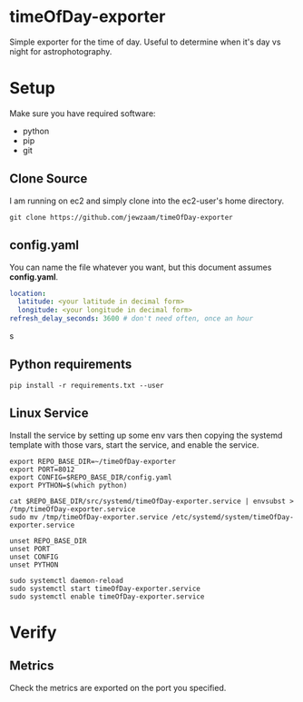 # timeOfDay-exporter
Simple exporter for the time of day. Useful to determine when it's day vs night for astrophotography.

# Setup

Make sure you have required software:
* python
* pip
* git

## Clone Source

I am running on ec2 and simply clone into the ec2-user's home directory.

```shell
git clone https://github.com/jewzaam/timeOfDay-exporter
```

## config.yaml

You can name the file whatever you want, but this document assumes **config.yaml**.

```yaml
location:
  latitude: <your latitude in decimal form>
  longitude: <your longitude in decimal form>
refresh_delay_seconds: 3600 # don't need often, once an hour
```
s
## Python requirements

```shell
pip install -r requirements.txt --user
```

## Linux Service

Install the service by setting up some env vars then copying the systemd template with those vars, start the service, and enable the service.

```shell
export REPO_BASE_DIR=~/timeOfDay-exporter
export PORT=8012
export CONFIG=$REPO_BASE_DIR/config.yaml
export PYTHON=$(which python)

cat $REPO_BASE_DIR/src/systemd/timeOfDay-exporter.service | envsubst > /tmp/timeOfDay-exporter.service
sudo mv /tmp/timeOfDay-exporter.service /etc/systemd/system/timeOfDay-exporter.service

unset REPO_BASE_DIR
unset PORT
unset CONFIG
unset PYTHON

sudo systemctl daemon-reload
sudo systemctl start timeOfDay-exporter.service
sudo systemctl enable timeOfDay-exporter.service
```

# Verify

## Metrics 
Check the metrics are exported on the port you specified.